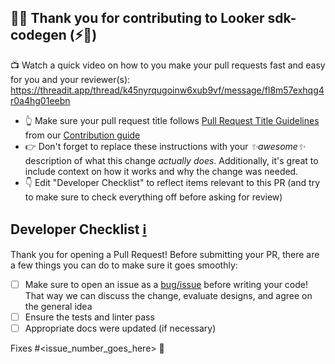 ## 👋👋 Thank you for contributing to Looker sdk-codegen (⚡️🍣)

📺 Watch a quick video on how to you make your pull requests fast and easy for you and your reviewer(s):
https://threadit.app/thread/k45nyrqugoinw6xub9vf/message/fl8m57exhqg4r0a4hg01eebn

- 👆 Make sure your pull request title follows [Pull Request Title Guidelines](https://github.com/looker-open-source/sdk-codegen/blob/main/CONTRIBUTING.md#title-guidelines) from our [Contribution guide](https://github.com/looker-open-source/sdk-codegen/blob/main//CONTRIBUTING.md)
- 👉 Don't forget to replace these instructions with your _✨awesome✨_ description of what this change _actually does_. Additionally, it's great to include context on how it works and why the change was needed.
- 👇 Edit "Developer Checklist" to reflect items relevant to this PR (and try to make sure to check everything off before asking for review)

## Developer Checklist [ℹ️](https://github.com/looker-open-source/sdk-codegen/blob/main/CONTRIBUTING.md#developer-checklist)

Thank you for opening a Pull Request! Before submitting your PR, there are a few things you can do to make sure it goes smoothly:
- [ ] Make sure to open an issue as a [bug/issue](https://github.com/looker-open-source/sdk-codegen/issues/new/choose) before writing your code!  That way we can discuss the change, evaluate designs, and agree on the general idea
- [ ] Ensure the tests and linter pass
- [ ] Appropriate docs were updated (if necessary)

Fixes #<issue_number_goes_here> 🦕
